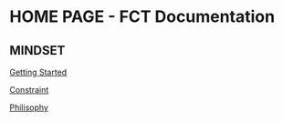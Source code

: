 # HOME PAGE - FCT Documentation #

## MINDSET ##
[Getting Started](MINDSET/GettingStarted.md)

[Constraint](MINDSET/Constraint.md)

[Philisophy](MINDSET/Philisophy.md)